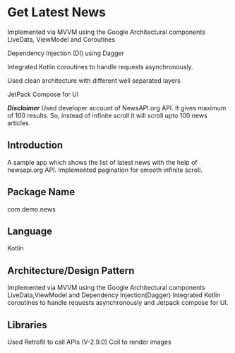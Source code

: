
# Get Latest News

Implemented via MVVM using the Google Architectural components LiveData, ViewModel and Coroutines

Dependency Injection (DI) using Dagger

Integrated Kotlin coroutines to handle requests asynchronously.

Used clean architecture with different well separated layers

JetPack Compose for UI

***Disclaimer***
Used developer account of NewsAPI.org API. It gives maximum of 100 results. 
So, instead of infinite scroll it will scroll upto 100 news articles.

## Introduction
A sample app which shows the list of latest news with the help of newsapi.org API. Implemented pagination for smooth infinite scroll.

## Package Name
com.demo.news

## Language

Kotlin

## Architecture/Design Pattern
Implemented via MVVM using the Google Architectural components LiveData,ViewModel and Dependency Injection(Dagger)
Integrated Kotlin coroutines to handle requests asynchronously and Jetpack compose for UI.

## Libraries
Used Retrofit to call APIs (V-2.9.0)
Coil to render images

